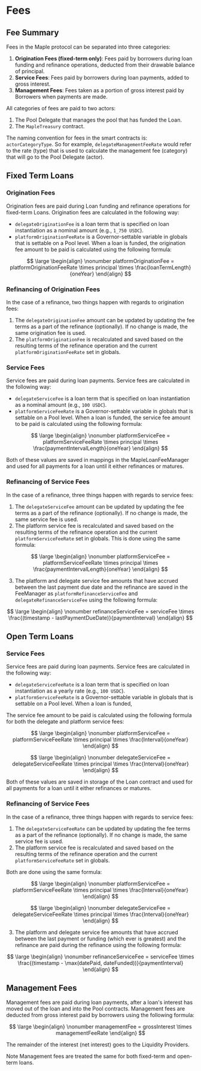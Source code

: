 # Fees

## Fee Summary

Fees in the Maple protocol can be separated into three categories:

1. **Origination Fees (fixed-term only)**: Fees paid by borrowers during loan funding and refinance operations, deducted from their drawable balance of principal.
2. **Service Fees**: Fees paid by borrowers during loan payments, added to gross interest.
3. **Management Fees**: Fees taken as a portion of gross interest paid by Borrowers when payments are made.

All categories of fees are paid to two actors:

1. The Pool Delegate that manages the pool that has funded the Loan.
2. The `MapleTreasury` contract.

The naming convention for fees in the smart contracts is: `actorCategoryType`. So for example, `delegateManagementFeeRate` would refer to the rate (type) that is used to calculate the management fee (category) that will go to the Pool Delegate (actor).

## Fixed Term Loans

### Origination Fees

Origination fees are paid during Loan funding and refinance operations for fixed-term Loans. Origination fees are calculated in the following way:

* `delegateOriginationFee` is a loan term that is specified on loan instantiation as a nominal amount (e.g., `1_750 USDC`).
* `platformOriginationFeeRate` is a Governor-settable variable in globals that is settable on a Pool level. When a loan is funded, the origination fee amount to be paid is calculated using the following formula:

$$
\large \begin{align} \nonumber platformOriginationFee = platformOriginationFeeRate \times principal \times \frac{loanTermLength}{oneYear} \end{align}
$$

### Refinancing of Origination Fees

In the case of a refinance, two things happen with regards to origination fees:

1. The `delegateOriginationFee` amount can be updated by updating the fee terms as a part of the refinance (optionally). If no change is made, the same origination fee is used.
2. The `platformOriginationFee` is recalculated and saved based on the resulting terms of the refinance operation and the current `platformOriginationFeeRate` set in globals.

### Service Fees

Service fees are paid during loan payments. Service fees are calculated in the following way:

* `delegateServiceFee` is a loan term that is specified on loan instantiation as a nominal amount (e.g., `100 USDC`).
* `platformServiceFeeRate` is a Governor-settable variable in globals that is settable on a Pool level. When a loan is funded, the service fee amount to be paid is calculated using the following formula:

$$
\large \begin{align} \nonumber platformServiceFee = platformServiceFeeRate \times principal \times \frac{paymentIntervalLength}{oneYear} \end{align}
$$

Both of these values are saved in mappings in the MapleLoanFeeManager and used for all payments for a loan until it either refinances or matures.

### Refinancing of Service Fees

In the case of a refinance, three things happen with regards to service fees:

1. The `delegateServiceFee` amount can be updated by updating the fee terms as a part of the refinance (optionally). If no change is made, the same service fee is used.
2. The platform service fee is recalculated and saved based on the resulting terms of the refinance operation and the current `platformServiceFeeRate` set in globals. This is done using the same formula:

$$
\large \begin{align} \nonumber platformServiceFee = platformServiceFeeRate \times principal \times \frac{paymentIntervalLength}{oneYear} \end{align}
$$

3. The platform and delegate service fee amounts that have accrued between the last payment due date and the refinance are saved in the FeeManager as `platformRefinanceServiceFee` and `delegateRefinanceServiceFee` using the following formula:

$$
\large \begin{align} \nonumber refinanceServiceFee = serviceFee \times \frac{(timestamp - lastPaymentDueDate)}{paymentInterval} \end{align}
$$

## Open Term Loans

### Service Fees

Service fees are paid during loan payments. Service fees are calculated in the following way:

* `delegateServiceFeeRate` is a loan term that is specified on loan instantiation as a yearly rate (e.g., `100 USDC`).
* `platformServiceFeeRate` is a Governor-settable variable in globals that is settable on a Pool level. When a loan is funded,

The service fee amount to be paid is calculated using the following formula for both the delegate and platform service fees:

$$
\large \begin{align} \nonumber platformServiceFee = platformServiceFeeRate \times principal \times \frac{Interval}{oneYear} \end{align}
$$

$$
\large \begin{align} \nonumber delegateServiceFee = delegateServiceFeeRate \times principal \times \frac{Interval}{oneYear} \end{align}
$$

Both of these values are saved in storage of the Loan contract and used for all payments for a loan until it either refinances or matures.

### Refinancing of Service Fees

In the case of a refinance, three things happen with regards to service fees:

1. The `delegateServiceFeeRate` can be updated by updating the fee terms as a part of the refinance (optionally). If no change is made, the same service fee is used.
2. The platform service fee is recalculated and saved based on the resulting terms of the refinance operation and the current `platformServiceFeeRate` set in globals.

Both are done using the same formula:

$$
\large \begin{align} \nonumber platformServiceFee = platformServiceFeeRate \times principal \times \frac{Interval}{oneYear} \end{align}
$$

$$
\large \begin{align} \nonumber delegateServiceFee = delegateServiceFeeRate \times principal \times \frac{Interval}{oneYear} \end{align}
$$

3. The platform and delegate service fee amounts that have accrued between the last payment or funding (which ever is greatest) and the refinance are paid during the refinance using the following formula:

$$
\large \begin{align} \nonumber refinanceServiceFee = serviceFee \times \frac{(timestamp - \max(datePaid, dateFunded))}{paymentInterval} \end{align}
$$

## Management Fees

Management fees are paid during loan payments, after a loan's interest has moved out of the loan and into the Pool contracts. Management fees are deducted from gross interest paid by borrowers using the following formula:

$$
\large \begin{align} \nonumber managementFee = grossInterest \times managementFeeRate \end{align}
$$

The remainder of the interest (net interest) goes to the Liquidity Providers.

Note Management fees are treated the same for both fixed-term and open-term loans.
